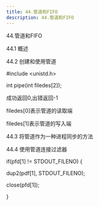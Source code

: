 ```yaml
---
title: 44.管道和FIFO
description: 44.管道和FIFO
---
```


44.管道和FIFO



44.1 概述



44.2 创建和使用管道

\#include <unistd.h>

int pipe(int filedes[2]);

成功返回0,出错返回-1

filedes[0]表示管道的读取端

filedes[1]表示管道的写入端



44.3 将管道作为一种进程同步的方法



44.4 使用管道连接过滤器

if(pfd[1] != STDOUT_FILENO) {

  dup2(pdf[1], STDOUT_FILENO);

  close(pfd[1]);

}